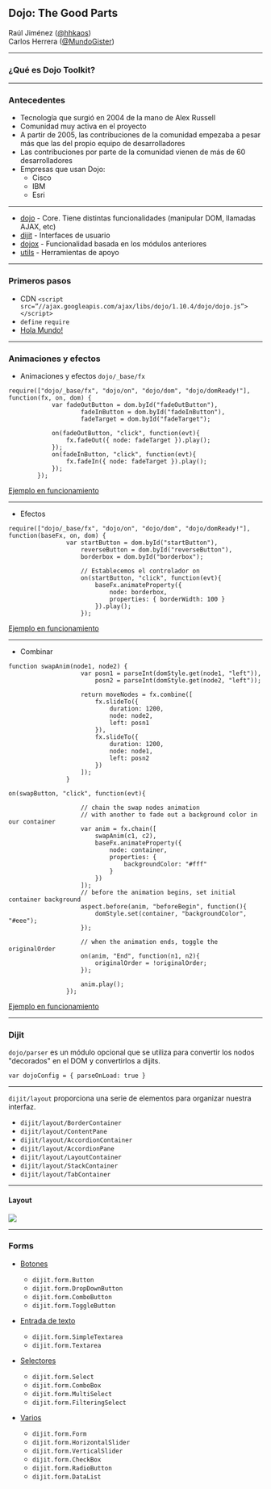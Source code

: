 ## Dojo: The Good Parts
Raúl Jiménez ([@hhkaos](https://twitter.com/hhkaos)) <br>
Carlos Herrera ([@MundoGister](https://twitter.com/MundoGister))

---
### ¿Qué es Dojo Toolkit?

---

### Antecedentes
   * Tecnología  que surgió en 2004 de la mano de Alex Russell
   * Comunidad muy activa en el proyecto
   * A partir de 2005, las contribuciones de la comunidad empezaba a pesar más que las del propio equipo de desarrolladores
   * Las contribuciones por parte de la comunidad vienen de más de 60 desarrolladores
   * Empresas que usan Dojo:
      * Cisco
      * IBM
      * Esri

---

   * [dojo](https://dojotoolkit.org/reference-guide/1.10/dojo/index.html#dojo-index) - Core. Tiene distintas funcionalidades (manipular DOM, llamadas AJAX, etc)
   * [dijit](https://dojotoolkit.org/reference-guide/1.10/dijit/index.html#dijit-index) - Interfaces de usuario
   * [dojox](https://dojotoolkit.org/reference-guide/1.10/dojox/index.html#dojox-index) - Funcionalidad basada en los módulos anteriores
   * [utils](https://dojotoolkit.org/reference-guide/1.10/util/index.html#util-index) - Herramientas de apoyo

---

### Primeros pasos

   * CDN   `<script src=”//ajax.googleapis.com/ajax/libs/dojo/1.10.4/dojo/dojo.js”></script>`
   * `define` `require`
   * [Hola Mundo!](https://github.com/MundoGister/Seminario_Dojo/blob/gh-pages/holamundo_dojo.html)

---

### Animaciones y efectos

   * Animaciones y efectos `dojo/_base/fx`

```
require(["dojo/_base/fx", "dojo/on", "dojo/dom", "dojo/domReady!"],     function(fx, on, dom) {
            var fadeOutButton = dom.byId("fadeOutButton"),
                    fadeInButton = dom.byId("fadeInButton"),
                    fadeTarget = dom.byId("fadeTarget");

            on(fadeOutButton, "click", function(evt){
                fx.fadeOut({ node: fadeTarget }).play();
            });
            on(fadeInButton, "click", function(evt){
                fx.fadeIn({ node: fadeTarget }).play();
            });
        });
```
[Ejemplo en funcionamiento](https://mundogister.github.io/Seminario_Dojo/effects/fade.html)

---

   * Efectos

```
require(["dojo/_base/fx", "dojo/on", "dojo/dom", "dojo/domReady!"], function(baseFx, on, dom) {
                var startButton = dom.byId("startButton"),
                    reverseButton = dom.byId("reverseButton"),
                    borderbox = dom.byId("borderbox");

                    // Establecemos el controlador on
                    on(startButton, "click", function(evt){
                        baseFx.animateProperty({
                            node: borderbox,
                            properties: { borderWidth: 100 }
                        }).play();
                    });
```
[Ejemplo en funcionamiento](https://mundogister.github.io/Seminario_Dojo/effects/animateBorder.html)

---

   * Combinar

```
function swapAnim(node1, node2) {
                    var posn1 = parseInt(domStyle.get(node1, "left")),
                        posn2 = parseInt(domStyle.get(node2, "left"));

                    return moveNodes = fx.combine([
                        fx.slideTo({
                            duration: 1200,
                            node: node2,
                            left: posn1
                        }),
                        fx.slideTo({
                            duration: 1200,
                            node: node1,
                            left: posn2
                        })
                    ]);
                }
```
```
on(swapButton, "click", function(evt){

                    // chain the swap nodes animation
                    // with another to fade out a background color in our container
                    var anim = fx.chain([
                        swapAnim(c1, c2),
                        baseFx.animateProperty({
                            node: container,
                            properties: {
                                backgroundColor: "#fff"
                            }
                        })
                    ]);
                    // before the animation begins, set initial container background
                    aspect.before(anim, "beforeBegin", function(){
                        domStyle.set(container, "backgroundColor", "#eee");
                    });

                    // when the animation ends, toggle the originalOrder
                    on(anim, "End", function(n1, n2){
                        originalOrder = !originalOrder;
                    });

                    anim.play();
                });
```

[Ejemplo en funcionamiento](https://mundogister.github.io/Seminario_Dojo/effects/combine_chain.html)

---

### Dijit

`dojo/parser` es un módulo opcional que se utiliza para convertir los nodos "decorados" en el DOM y convertirlos a dijits.
```
var dojoConfig = { parseOnLoad: true }

```

---

`dijit/layout` proporciona una serie de elementos para organizar nuestra interfaz.
   * `dijit/layout/BorderContainer`
   * `dijit/layout/ContentPane`
   * `dijit/layout/AccordionContainer`
   * `dijit/layout/AccordionPane`
   * `dijit/layout/LayoutContainer`
   * `dijit/layout/StackContainer`
   * `dijit/layout/TabContainer`

---

#### Layout

<img src="https://dojotoolkit.org/reference-guide/1.10/_images/layoutBlock.png">


---

### Forms

* [Botones](https://mundogister.github.io/Seminario_Dojo/dijit/form/buttons.html)
   * `dijit.form.Button`
   * `dijit.form.DropDownButton`
   * `dijit.form.ComboButton`
   * `dijit.form.ToggleButton`



* [Entrada de texto](https://mundogister.github.io/Seminario_Dojo/dijit/form/text_areas.html)

   *  `dijit.form.SimpleTextarea`
   *  `dijit.form.Textarea`



* [Selectores](https://mundogister.github.io/Seminario_Dojo/dijit/form/select_widgets.html)
   *  `dijit.form.Select`
   *  `dijit.form.ComboBox`
   *  `dijit.form.MultiSelect`
   *  `dijit.form.FilteringSelect`   

* [Varios](https://mundogister.github.io/Seminario_Dojo/dijit/form/Form.html)
   * `dijit.form.Form`
   * `dijit.form.HorizontalSlider`
   * `dijit.form.VerticalSlider`
   * `dijit.form.CheckBox`
   * `dijit.form.RadioButton`
   * `dijit.form.DataList`
